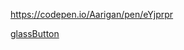 
https://codepen.io/Aarigan/pen/eYjprpr

[glassButton](https://user-images.githubusercontent.com/52601835/209494485-99f6d5a0-51b5-4bee-9b6a-55befff8ae77.png)
